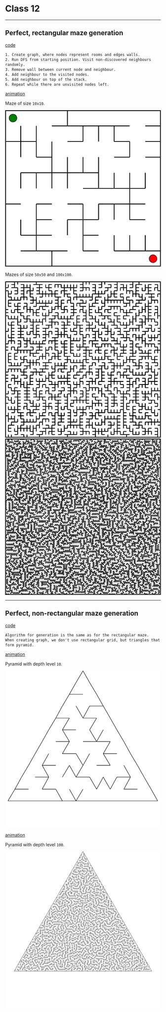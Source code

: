 # Class 12

---

## Perfect, rectangular maze generation

[code](code/maze.py)

```
1. Create graph, where nodes represent rooms and edges walls.
2. Run DFS from starting position. Visit non-discovered neighbours randomly.
3. Remove wall between current node and neighbour.
4. Add neighbour to the visited nodes.
5. Add neighbour on top of the stack.
6. Repeat while there are unvisited nodes left.
```

[animation](code/img/rectangular_perfect_animated.svg)

Maze of size `10x10`.

![](code/img/rectangular_perfect.svg)


Mazes of size `50x50` and `100x100`.

![](code/img/rectangular_perfect_50.svg) ![](code/img/rectangular_perfect_100.svg)

---

## Perfect, non-rectangular maze generation

[code](code/maze_pyramid.py)

```
Algorithm for generation is the same as for the rectangular maze.
When creating graph, we don't use rectangular grid, but triangles that form pyramid.
```

[animation](code/img/maze_pyramid_animate_10.svg)

Pyramid with depth level `10`.

![](code/img/maze_pyramid_10.svg)

[animation](code/img/maze_pyramid_animate_100.svg)

Pyramid with depth level `100`.

![](code/img/maze_pyramid_100.svg)
